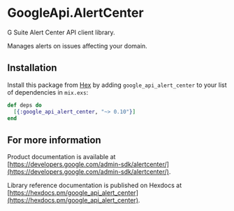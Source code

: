 # GoogleApi.AlertCenter

G Suite Alert Center API client library.

Manages alerts on issues affecting your domain.

## Installation

Install this package from [Hex](https://hex.pm) by adding
`google_api_alert_center` to your list of dependencies in `mix.exs`:

```elixir
def deps do
  [{:google_api_alert_center, "~> 0.10"}]
end
```

## For more information

Product documentation is available at [https://developers.google.com/admin-sdk/alertcenter/](https://developers.google.com/admin-sdk/alertcenter/).

Library reference documentation is published on Hexdocs at
[https://hexdocs.pm/google_api_alert_center](https://hexdocs.pm/google_api_alert_center).
